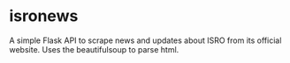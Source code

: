 # isronews

A simple Flask API to scrape news and updates about ISRO from its official website. Uses the beautifulsoup to parse html.
